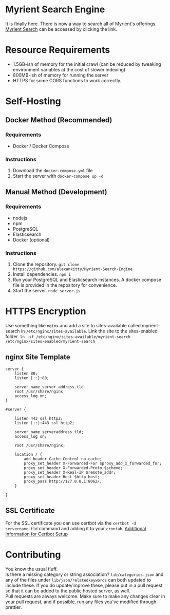 # Myrient Search Engine
It is finally here. There is now a way to search all of Myrient's offerings.
[Myrient Search](https://myrient.mahou.one) can be accessed by clicking the link.
# Resource Requirements
- 1.5GB-ish of memory for the initial crawl (can be reduced by tweaking environment variables at the cost of slower indexing)
- 800MB-ish of memory for running the server
- HTTPS for some CORS functions to work correctly.

# Self-Hosting

## Docker Method (Recommended)
### Requirements
- Docker / Docker Compose

### Instructions
1. Download the `docker-compose.yml` file
2. Start the server with `docker-compose up -d`

## Manual Method (Development)
### Requirements
- nodejs
- npm
- PostgreSQL
- Elasticsearch
- Docker (optional)

### Instructions
1. Clone the repository. `git clone https://github.com/alexankitty/Myrient-Search-Engine`
2. Install dependencies. `npm i`
3. Run your PostgreSQL and Elasticsearch instances. A docker compose file is provided in the repository for convenience.
4. Start the server. `node server.js`

# HTTPS Encryption
Use something like `nginx` and add a site to sites-available called myrient-search in `/etc/nginx/sites-available`.
Link the site to the sites-enabled folder. `ln -sf /etc/nginx/sites-available/myrient-search /etc/nginx/sites-enabled/myrient-search`
## nginx Site Template
```
server {
    listen 80;
    listen [::]:80;

    server_name server address.tld
    root /usr/share/nginx
    access_log on;
}

#server {

    listen 443 ssl http2;
    listen [::]:443 ssl http2;

    server_name serveraddress.tld;
    access_log on;

    root /usr/share/nginx;

    location / {
        add_header Cache-Control no-cache;
        proxy_set_header X-Forwarded-For $proxy_add_x_forwarded_for;
        proxy_set_header X-Forwarded-Proto $scheme;
        proxy_set_header X-Real-IP $remote_addr;
        proxy_set_header Host $http_host;
        proxy_pass http://127.0.0.1:8062/;
    }

}
```
## SSL Certificate
For the SSL certificate you can use certbot via the `certbot -d servername.tld` command and adding it to your `crontab`.
[Additional Information for Certbot Setup](https://www.digitalocean.com/community/tutorials/how-to-secure-nginx-with-let-s-encrypt-on-ubuntu-20-04)

# Contributing
You know the usual fluff.  
Is there a missing category or string association? `lib/categories.json` and any of the files under `lib/json/relatedkeywords` can both updated to include these. If you do update/improve these, please put in a pull request so that it can be added to the public hosted server, as well.  
Pull requests are always welcome. Make sure to make any changes clear in your pull request, and if possible, run any files you've modified through prettier.